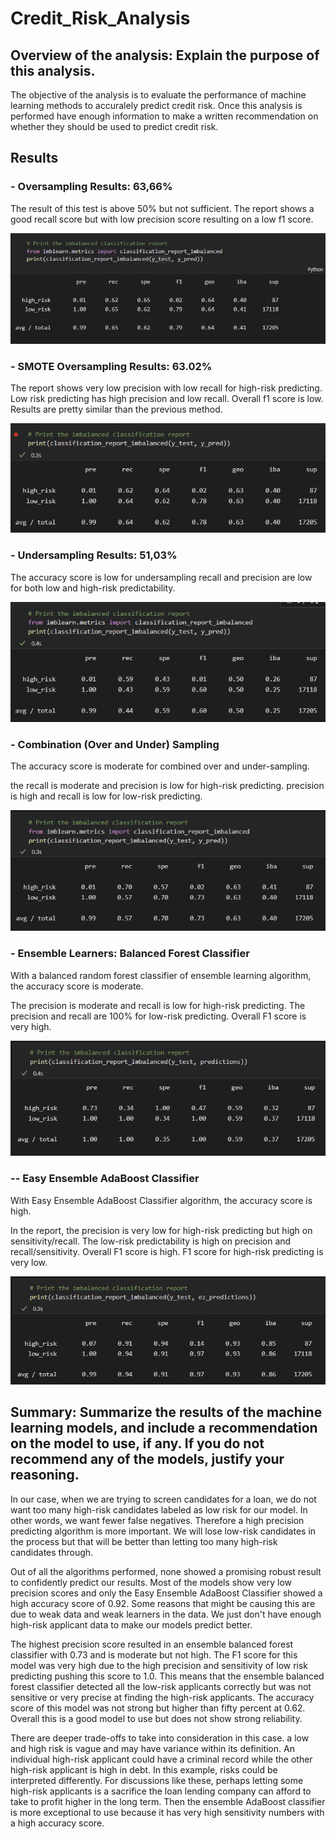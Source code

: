 # Credit_Risk_Analysis

## Overview of the analysis: Explain the purpose of this analysis.


The objective of the analysis is to evaluate the performance of machine learning methods to accuralely predict credit risk. Once this analysis is performed have enough information to make a written recommendation on whether they should be used to predict credit risk.


## Results

### **- Oversampling Results: 63,66%**

The result of this test is above 50% but not sufficient. The report shows a good recall score but with low precision score resulting on a low f1 score. 

<p align = "center">
<img src ="https://github.com/GDIAZ1106/Module_17_Credit_Risk_Analysis/blob/712ac0153b5b72a8e8b6943efd2ab31a92278e14/Resources/Naive%20Random%20Oversampling%20.png?raw=true"/>

### **- SMOTE Oversampling Results: 63.02%**
The report shows very low precision with low recall for high-risk predicting. Low risk predicting has high precision and low recall. Overall f1 score is low. Results are pretty similar than the previous method. 

<p align = "center">
<img src ="https://github.com/GDIAZ1106/Module_17_Credit_Risk_Analysis/blob/ec19dcdbc625b4e8114c8732109ffc86d130c274/Resources/SMOTE%20Oversampling%20.png?raw=true"/>


### **- Undersampling Results: 51,03%**
The accuracy score is low for undersampling recall and precision are low for both low and high-risk predictability.

<p align = "center">
<img src ="https://github.com/GDIAZ1106/Module_17_Credit_Risk_Analysis/blob/ec19dcdbc625b4e8114c8732109ffc86d130c274/Resources/Undersampling%20.png?raw=true"/>




### **- Combination (Over and Under) Sampling**
The accuracy score is moderate for combined over and under-sampling.



the recall is moderate and precision is low for high-risk predicting. precision is high and recall is low for low-risk predicting. 

<p align = "center">
<img src ="https://github.com/GDIAZ1106/Module_17_Credit_Risk_Analysis/blob/ec19dcdbc625b4e8114c8732109ffc86d130c274/Resources/Combine%20Under%20-%20Oversampling%20.png?raw=true"/>

### **- Ensemble Learners: Balanced Forest Classifier**
With a balanced random forest classifier of ensemble learning algorithm, the accuracy score is moderate. 


The precision is moderate and recall is low for high-risk predicting. The precision and recall are 100% for low-risk predicting. Overall F1 score is very high. 

<p align = "center">
<img src ="https://github.com/GDIAZ1106/Module_17_Credit_Risk_Analysis/blob/ec19dcdbc625b4e8114c8732109ffc86d130c274/Resources/Balanced%20Random%20Forest%20Classifier.png?raw=true"/>

### **-- Easy Ensemble AdaBoost Classifier**

With Easy Ensemble AdaBoost Classifier algorithm, the accuracy score is high.  



In the report, the precision is very low for high-risk predicting but high on sensitivity/recall. The low-risk predictability is high on precision and recall/sensitivity. Overall F1 score is high. F1 score for high-risk predicting is very low.

<p align = "center">
<img src ="https://github.com/GDIAZ1106/Module_17_Credit_Risk_Analysis/blob/ec19dcdbc625b4e8114c8732109ffc86d130c274/Resources/Easy%20Assemble%20Adabost%20Classifier.png?raw=true"/>




## Summary: Summarize the results of the machine learning models, and include a recommendation on the model to use, if any. If you do not recommend any of the models, justify your reasoning.

In our case, when we are trying to screen candidates for a loan, we do not want too many high-risk candidates labeled as low risk for our model. In other words, we want fewer false negatives. Therefore a high precision predicting algorithm is more important. We will lose low-risk candidates in the process but that will be better than letting too many high-risk candidates through.  

Out of all the algorithms performed, none showed a promising robust result to confidently predict our results. Most of the models show very low precision scores and only the Easy Ensemble AdaBoost Classifier showed a high accuracy score of 0.92. Some reasons that might be causing this are due to weak data and weak learners in the data. We just don't have enough high-risk applicant data to make our models predict better. 

The highest precision score resulted in an ensemble balanced forest classifier with 0.73 and is moderate but not high. The F1 score for this model was very high due to the high precision and sensitivity of low risk predicting pushing this score to 1.0. This means that the ensemble balanced forest classifier detected all the low-risk applicants correctly but was not sensitive or very precise at finding the high-risk applicants. The accuracy score of this model was not strong but higher than fifty percent at 0.62. Overall this is a good model to use but does not show strong reliability. 

There are deeper trade-offs to take into consideration in this case. a low and high risk is vague and may have variance within its definition. An individual high-risk applicant could have a criminal record while the other high-risk applicant is high in debt. In this example, risks could be interpreted differently. For discussions like these, perhaps letting some high-risk applicants is a sacrifice the loan lending company can afford to take to profit higher in the long term. Then the ensemble AdaBoost classifier is more exceptional to use because it has very high sensitivity numbers with a high accuracy score. 
